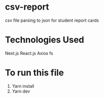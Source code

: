 # csv-report
csv file parsing to json for student report cards

# Technologies Used
Next.js
React.js
Axios
fs


# To run this file

1. Yarn install
2. Yarn dev
